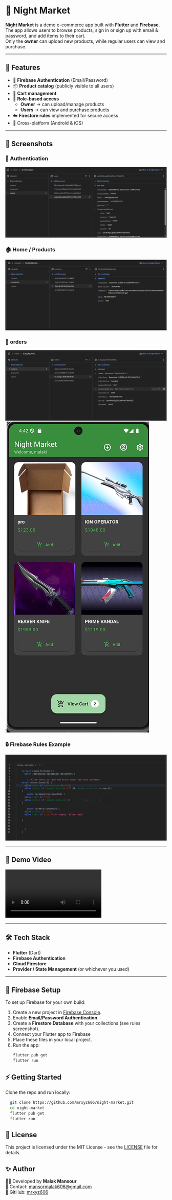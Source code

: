 # 🌙 Night Market

**Night Market** is a demo e-commerce app built with **Flutter** and **Firebase**.  
The app allows users to browse products, sign in or sign up with email & password, and add items to their cart.  
Only the **owner** can upload new products, while regular users can view and purchase.

---

## 🚀 Features
- 🔑 **Firebase Authentication** (Email/Password)  
- 📦 **Product catalog** (publicly visible to all users)  
- 🛒 **Cart management**  
- 👤 **Role-based access**  
  - **Owner** → can upload/manage products  
  - **Users** → can view and purchase products  
- ☁️ **Firestore rules** implemented for secure access  
- 📱 Cross-platform (Android & iOS)

---

## 📸 Screenshots

### 🔐 Authentication
![Login](assets/login.png)

### 🏠 Home / Products
![Products](assets/home.png)

### 🛒 orders
![Cart](assets/orders.png)
!![Cart](assets/Screenshot%20orders.png)


### 🔒 Firebase Rules Example
![Rules](assets/rules.png)

---

## 🎥 Demo Video
![demo](assets/night%20market%20.mp4)

---

## 🛠️ Tech Stack
- **Flutter** (Dart)  
- **Firebase Authentication**  
- **Cloud Firestore**  
- **Provider / State Management** (or whichever you used)  

---

## 🔑 Firebase Setup


To set up Firebase for your own build:
1. Create a new project in [Firebase Console](https://console.firebase.google.com/).  
2. Enable **Email/Password Authentication**.  
3. Create a **Firestore Database** with your collections (see rules screenshot).  
4. Connect your Flutter app to Firebase
5. Place these files in your local project.  
6. Run the app:
   ```bash
   flutter pub get
   flutter run
## ⚡ Getting Started
Clone the repo and run locally:
```bash
  git clone https://github.com/mrxyz606/night-market.git
  cd night-market
  flutter pub get
  flutter run

```



## 📜 License
This project is licensed under the MIT License - see the [LICENSE](LICENSE) file for details.



## ✨ Author
👩‍💻 Developed by **Malak Mansour**  
📧 Contact: [mansormalak606@gmail.com](mailto:mansormalak606@gmail.com)  
🔗 GitHub: [mrxyz606](https://github.com/mrxyz606)  
